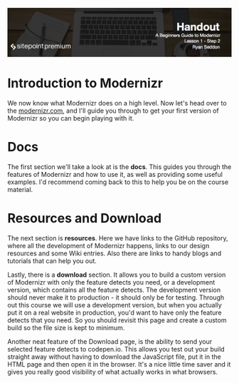 ![](headings/1.2.png)

# Introduction to Modernizr

We now know what Modernizr does on a high level. Now let's head over to the [modernizr.com](https://modernizr.com/), and I'll guide you through to get your first version of Modernizr so you can begin playing with it.

# Docs

The first section we'll take a look at is the **docs**. This guides you through the features of Modernizr and how to use it, as well as providing some useful examples. I'd recommend coming back to this to help you be on the course material.

# Resources and Download

The next section is **resources**. Here we have links to the GitHub repository, where all the development of Modernizr happens, links to our design resources and some Wiki entries. Also there are links to handy blogs and tutorials that can help you out.

Lastly, there is a **download** section. It allows you to build a custom version of Modernizr with only the feature detects you need, or a development version, which contains all the feature detects. The development version should never make it to production - it should only be for testing. Through out this course we will use a development version, but when you actually put it on a real website in production, you'd want to have only the feature detects that you need. So you should revisit this page and create a custom build so the file size is kept to minimum.

Another neat feature of the Download page, is the ability to send your selected feature detects to codepen.io. This allows you test out your build straight away without having to download the JavaScript file, put it in the HTML page and then open it in the browser. It's a nice little time saver and it gives you really good visibility of what actually works in what browsers.